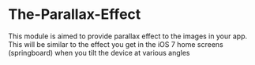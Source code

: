 The-Parallax-Effect
===================

This module is aimed to provide parallax effect to the images in your app. This will be similar to the effect you get in the iOS 7 home screens (springboard) when you tilt the device at various angles
